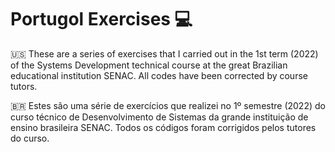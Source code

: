 # Portugol Exercises 💻
🇺🇸 These are a series of exercises that I carried out in the 1st term (2022) of the Systems Development technical course at the great Brazilian educational institution SENAC. All codes have been corrected by course tutors.

🇧🇷 Estes são uma série de exercícios que realizei no 1º semestre (2022) do curso técnico de Desenvolvimento de Sistemas da grande instituição de ensino brasileira SENAC.  Todos os códigos foram corrigidos pelos tutores do curso.

